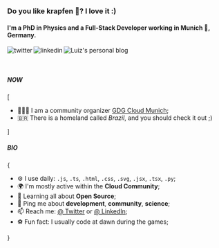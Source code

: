 ### Do you like krapfen 🥯? I love it :)

#### I'm a PhD in Physics and a Full-Stack Developer working in Munich 🥨, Germany.

<p>
<a href="https://twitter.com/carneiroDotDev">
   <img align="left" alt="twitter" src="https://img.shields.io/badge/Twitter-1DA1F2?style=for-the-badge&logo=twitter&logoColor=white" />
</a>&nbsp;&nbsp;

<a href="https://www.linkedin.com/in/carneirodotdev/">
   <img align="left" alt="linkedin" src="https://img.shields.io/badge/LinkedIn-0077B5?style=for-the-badge&logo=linkedin&logoColor=white" />
</a>

<a href="https://www.carneiro.dev/">
   <img align="left" alt="Luiz's personal blog" src="https://img.shields.io/badge/Personal%20Blog-8affb7?style=for-the-badge" />
</a>
<p/>
<br/>

##### NOW
[
- 👨🏽‍💻 I am a community organizer [GDG Cloud Munich](https://gdg.community.dev/gdg-cloud-munich/);
- 🇧🇷 There is a homeland called *Brazil*, and you should check it out ;)

]

##### BIO
{
- ⚙️ I use daily: `.js`, `.ts`, `.html`, `.css`, `.svg`, `.jsx`, `.tsx`, `.py`;
- 🌍 I'm mostly active within the **Cloud Community**;
- 🌱 Learning all about **Open Source**;
- 💬 Ping me about **development**, **community**, **science**;
- 📫 Reach me: [@ Twitter](https://twitter.com/carneiroDotDev) or [@ LinkedIn](https://www.linkedin.com/in/carneirodotdev/);
- ⚽️ Fun fact: I usually code at dawn during the <Flamengo> games;

}
